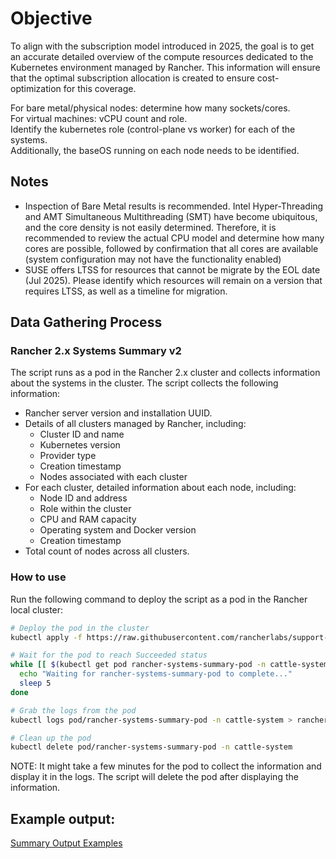 

# Objective

To align with the subscription model introduced in 2025, the goal is to get an accurate detailed overview of the compute resources dedicated to the Kubernetes environment managed by Rancher.  This information will ensure that the optimal subscription allocation is created to ensure cost-optimization for this coverage.

For bare metal/physical nodes: determine how many sockets/cores.  
For virtual machines: vCPU count and role.  
Identify the kubernetes role (control-plane vs worker) for each of the systems.  
Additionally, the baseOS running on each node needs to be identified.  

## Notes

* Inspection of Bare Metal results is recommended.  Intel Hyper-Threading and AMT Simultaneous Multithreading (SMT) have become ubiquitous, and the core density is not easily determined.  Therefore, it is recommended to review the actual CPU model and determine how many cores are possible, followed by confirmation that all cores are available (system configuration may not have the functionality enabled)
* SUSE offers LTSS for resources that cannot be migrate by the EOL date (Jul 2025).  Please identify which resources will remain on a version that requires LTSS, as well as a timeline for migration. 

## Data Gathering Process
### Rancher 2.x Systems Summary v2

The script runs as a pod in the Rancher 2.x cluster and collects information about the systems in the cluster. The script collects the following information:

- Rancher server version and installation UUID.
- Details of all clusters managed by Rancher, including:
  - Cluster ID and name
  - Kubernetes version
  - Provider type
  - Creation timestamp
  - Nodes associated with each cluster
- For each cluster, detailed information about each node, including:
  - Node ID and address
  - Role within the cluster
  - CPU and RAM capacity
  - Operating system and Docker version
  - Creation timestamp
- Total count of nodes across all clusters.

### How to use

Run the following command to deploy the script as a pod in the Rancher local cluster:

```bash
# Deploy the pod in the cluster
kubectl apply -f https://raw.githubusercontent.com/rancherlabs/support-tools/master/collection/rancher/v2.x/systems-information-v2/deploy.yaml

# Wait for the pod to reach Succeeded status
while [[ $(kubectl get pod rancher-systems-summary-pod -n cattle-system -o 'jsonpath={..status.phase}') != "Succeeded" ]]; do
  echo "Waiting for rancher-systems-summary-pod to complete..."
  sleep 5
done

# Grab the logs from the pod
kubectl logs pod/rancher-systems-summary-pod -n cattle-system > rancher-systems-summary-$(date +%F).out

# Clean up the pod
kubectl delete pod/rancher-systems-summary-pod -n cattle-system
```

NOTE: It might take a few minutes for the pod to collect the information and display it in the logs. The script will delete the pod after displaying the information.

## Example output:

[Summary Output Examples](./Output)

